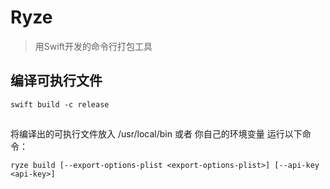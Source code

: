 # Ryze
> 用Swift开发的命令行打包工具

## 编译可执行文件
```
swift build -c release
```


##
将编译出的可执行文件放入 /usr/local/bin 或者 你自己的环境变量
运行以下命令：
```
ryze build [--export-options-plist <export-options-plist>] [--api-key <api-key>]

```

